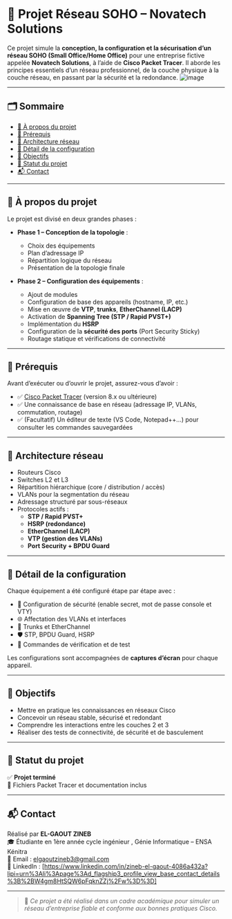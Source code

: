 # 🏢 Projet Réseau SOHO – Novatech Solutions

Ce projet simule la **conception, la configuration et la sécurisation d’un réseau SOHO (Small Office/Home Office)** pour une entreprise fictive appelée **Novatech Solutions**, à l’aide de **Cisco Packet Tracer**. Il aborde les principes essentiels d’un réseau professionnel, de la couche physique à la couche réseau, en passant par la sécurité et la redondance.
![image](https://github.com/user-attachments/assets/2538367a-997c-4311-8d60-5a72339820aa)

---

## 🗂️ Sommaire

- [📖 À propos du projet](#-à-propos-du-projet)
- [🧰 Prérequis](#-prérequis)
- [🧩 Architecture réseau](#-architecture-réseau)
- [📖 Détail de la configuration](#-détail-de-la-configuration)
- [🎯 Objectifs](#-objectifs)
- [📌 Statut du projet](#-statut-du-projet)
- [📬 Contact](#-contact)

---

## 📖 À propos du projet

Le projet est divisé en deux grandes phases :

- **Phase 1 – Conception de la topologie** :
  - Choix des équipements
  - Plan d’adressage IP
  - Répartition logique du réseau
  - Présentation de la topologie finale

- **Phase 2 – Configuration des équipements** :
  - Ajout de modules
  - Configuration de base des appareils (hostname, IP, etc.)
  - Mise en œuvre de **VTP**, **trunks**, **EtherChannel (LACP)**
  - Activation de **Spanning Tree (STP / Rapid PVST+)**
  - Implémentation du **HSRP**
  - Configuration de la **sécurité des ports** (Port Security Sticky)
  - Routage statique et vérifications de connectivité

---

## 🧰 Prérequis

Avant d’exécuter ou d’ouvrir le projet, assurez-vous d’avoir :

- ✅ [Cisco Packet Tracer](https://www.netacad.com/courses/packet-tracer) (version 8.x ou ultérieure)
- ✅ Une connaissance de base en réseau (adressage IP, VLANs, commutation, routage)
- ✅ (Facultatif) Un éditeur de texte (VS Code, Notepad++…) pour consulter les commandes sauvegardées

---

## 🧩 Architecture réseau

- Routeurs Cisco
- Switches L2 et L3
- Répartition hiérarchique (core / distribution / accès)
- VLANs pour la segmentation du réseau
- Adressage structuré par sous-réseaux
- Protocoles actifs :  
  - **STP / Rapid PVST+**  
  - **HSRP (redondance)**  
  - **EtherChannel (LACP)**  
  - **VTP (gestion des VLANs)**  
  - **Port Security + BPDU Guard**

---

## 📖 Détail de la configuration

Chaque équipement a été configuré étape par étape avec :

- 🔐 Configuration de sécurité (enable secret, mot de passe console et VTY)
- 🌐 Affectation des VLANs et interfaces
- 🔄 Trunks et EtherChannel
- 🛡️ STP, BPDU Guard, HSRP
- 🧪 Commandes de vérification et de test

Les configurations sont accompagnées de **captures d’écran** pour chaque appareil.

---


## 🎯 Objectifs 

- Mettre en pratique les connaissances en réseaux Cisco
- Concevoir un réseau stable, sécurisé et redondant
- Comprendre les interactions entre les couches 2 et 3
- Réaliser des tests de connectivité, de sécurité et de basculement

---

## 📌 Statut du projet

✅ **Projet terminé**  
📁 Fichiers Packet Tracer et documentation inclus

---

## 📬 Contact

Réalisé par **EL-GAOUT ZINEB**  
🎓 Étudiante en 1ère année cycle ingénieur , Génie Informatique – ENSA Kénitra  
📧 Email : elgaoutzineb3@gmail.com  
🔗 LinkedIn  : [https://www.linkedin.com/in/zineb-el-gaout-4086a432a?lipi=urn%3Ali%3Apage%3Ad_flagship3_profile_view_base_contact_details%3B%2BW4gm8HtSQW6pFqknZZj%2Fw%3D%3D]

---

> 📝 *Ce projet a été réalisé dans un cadre académique pour simuler un réseau d’entreprise fiable et conforme aux bonnes pratiques Cisco.*
